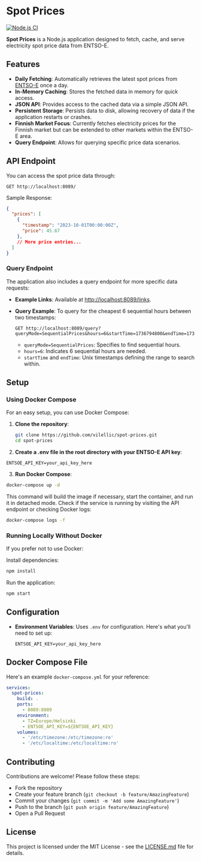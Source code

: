 # Spot Prices

[![Node.js CI](https://github.com/vilellic/spot-prices/actions/workflows/node.js.yml/badge.svg)](https://github.com/vilellic/spot-prices/actions/workflows/node.js.yml)

**Spot Prices** is a Node.js application designed to fetch, cache, and serve electricity spot price data from ENTSO-E.

## Features

- **Daily Fetching**: Automatically retrieves the latest spot prices from [ENTSO-E](https://transparency.entsoe.eu/) once a day.
- **In-Memory Caching**: Stores the fetched data in memory for quick access.
- **JSON API**: Provides access to the cached data via a simple JSON API.
- **Persistent Storage**: Persists data to disk, allowing recovery of data if the application restarts or crashes.
- **Finnish Market Focus**: Currently fetches electricity prices for the Finnish market but can be extended to other markets within the ENTSO-E area.
- **Query Endpoint**: Allows for querying specific price data scenarios.

## API Endpoint

You can access the spot price data through:

```http
GET http://localhost:8089/
```

Sample Response:
```json
{
  "prices": [
    {
      "timestamp": "2023-10-01T00:00:00Z",
      "price": 45.67
    },
    // More price entries...
  ]
}
```

### Query Endpoint

The application also includes a query endpoint for more specific data requests:

- **Example Links**: Available at [http://localhost:8089/links](http://localhost:8089/links).
- **Query Example**: To query for the cheapest 6 sequential hours between two timestamps:

  ```http
  GET http://localhost:8089/query?queryMode=SequentialPrices&hours=6&startTime=1736794800&endTime=1736881200
  ```
    - `queryMode=SequentialPrices`: Specifies to find sequential hours.
    - `hours=6`: Indicates 6 sequential hours are needed.
    - `startTime` and `endTime`: Unix timestamps defining the range to search within.

## Setup

### Using Docker Compose

For an easy setup, you can use Docker Compose:

1. **Clone the repository**:
   ```bash
   git clone https://github.com/vilellic/spot-prices.git
   cd spot-prices
   ```

2. **Create a .env file in the root directory with your ENTSO-E API key**:
```plaintext
ENTSOE_API_KEY=your_api_key_here
```
3. **Run Docker Compose**:
```bash
docker-compose up -d
```

This command will build the image if necessary, start the container, and run it in detached mode. 
Check if the service is running by visiting the API endpoint or checking Docker logs:
```bash
docker-compose logs -f
```

### Running Locally Without Docker
If you prefer not to use Docker:

Install dependencies:
```bash
npm install
```
Run the application:
```bash
npm start
```

## Configuration

- **Environment Variables**: Uses `.env` for configuration. Here's what you'll need to set up:

  ```plaintext
  ENTSOE_API_KEY=your_api_key_here
  ```

## Docker Compose File

Here's an example `docker-compose.yml` for your reference:

```yaml
services:
  spot-prices:
    build: .
    ports:
      - 8089:8089
    environment:
      - TZ=Europe/Helsinki
      - ENTSOE_API_KEY=${ENTSOE_API_KEY}
    volumes:
      - '/etc/timezone:/etc/timezone:ro'
      - '/etc/localtime:/etc/localtime:ro'
```

## Contributing

Contributions are welcome! Please follow these steps:

- Fork the repository
- Create your feature branch (`git checkout -b feature/AmazingFeature`)
- Commit your changes (`git commit -m 'Add some AmazingFeature'`)
- Push to the branch (`git push origin feature/AmazingFeature`)
- Open a Pull Request

## License

This project is licensed under the MIT License - see the [LICENSE.md](LICENSE.md) file for details.
